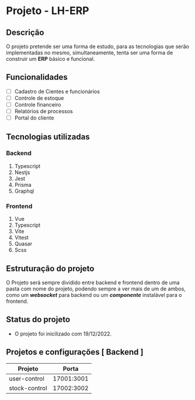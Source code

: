 # Projeto - LH-ERP

## Descrição
O projeto pretende ser uma forma de estudo, para as tecnologias que serão implementadas no mesmo,
simultaneamente, tenta ser uma forma de construir um **ERP** básico e funcional.    

## Funcionalidades
- [ ] Cadastro de Cientes e funcionários
- [ ] Controle de estoque
- [ ] Controle financeiro
- [ ] Relatórios de processos
- [ ] Portal do cliente 

## Tecnologias utilizadas
### Backend
1. Typescript
2. Nestjs
3. Jest
4. Prisma
5. Graphql

### Frontend
1. Vue
2. Typescript
3. Vite
4. Vitest
5. Quasar
6. Scss

## Estruturação do projeto
O Projeto será sempre dividido entre backend e frontend dentro de uma pasta com nome do projeto,
podendo sempre a ver mais de um de ambos, 
como um **_websocket_** para backend ou um **_componente_** instalável para o frontend.


## Status do projeto
- O projeto foi inicilizado com 19/12/2022.

## Projetos e configurações [ Backend ]
| Projeto       | Porta      |
|---------------|------------|
| user-control  | 17001:3001 |
| stock-control | 17002:3002 |
